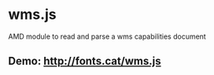 # wms.js
AMD module to read and parse a wms capabilities document

## Demo: http://fonts.cat/wms.js
